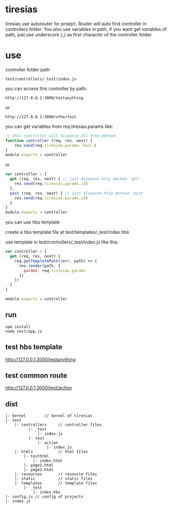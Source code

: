 # tiresias
tiresias use autorouter for proejct.
Router will auto find controller in controllers folder.
You also use variables in path, if you want get variables of path, just use underscore (_) as first character of the controller folder.

# use
controller folder path
```
test/controllers/_test/index.js
```

you can access this controller by path:
```
http://127.0.0.1:3000/testanything
```

or
```
http://127.0.0.1:3000/othertest
```

 you can get variables from req.tiresias.params like:

```javascript
// this controller will disponse all http method
function controller (req, res, next) {
    res.send(req.tiresias.params、test.)
}
module.exports = controller
```
or 
```javascript
var controller = {
  get (req, res, next) { // just disponse http method 'get'
    res.send(req.tiresias.params.id)
  },
  post (req, res, next) { // just disponse http method 'post'
    res.send(req.tiresias.params.id)
  }
}
module.exports = controller
```

you can use hbs template

create a hbs template file at test/templates/_test/index.hbs

use template in test/controllers/_test/index.js like this:

``` javascript
var controller = { 
  get (req, res, next) {
    req.getTemplatePath((err, path) => {
      res.render(path, {
        params: req.tiresias.params
      })  
    })  
  }
}

module.exports = controller
```


## run
```
npm install
node test/app.js
```

## test hbs template
http://127.0.0.1:3000/testanything

## test common route
http://127.0.0.1:3000/test/action


## dist
```
|- kernel        // kernel of tiresias
|- test
    |- controllers     // controller files 
          |- _test
              |- index.js
          |- test
              |- action
                  |- index.js
    |- htmls           // html files
        |- testhtml
            |- index.html
        |- page1.html
        |- page2.html
    |- resources       // resource files
    |- static          // static files
    |- templates       // template files 
        |- _test
            |- index.hbs  
|- config.js // config of projects
|- index.js
```

